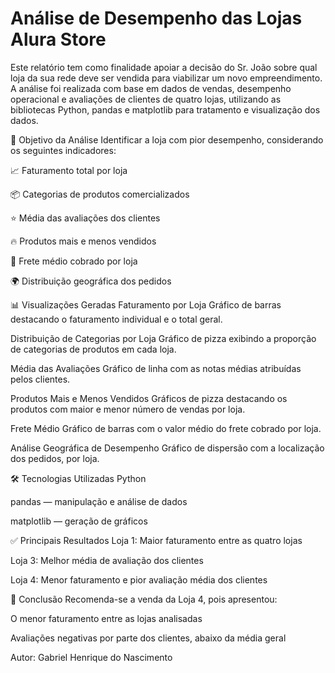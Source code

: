 # Análise de Desempenho das Lojas Alura Store
Este relatório tem como finalidade apoiar a decisão do Sr. João sobre qual loja da sua rede deve ser vendida para viabilizar um novo empreendimento. A análise foi realizada com base em dados de vendas, desempenho operacional e avaliações de clientes de quatro lojas, utilizando as bibliotecas Python, pandas e matplotlib para tratamento e visualização dos dados.

🎯 Objetivo da Análise
Identificar a loja com pior desempenho, considerando os seguintes indicadores:

📈 Faturamento total por loja

📦 Categorias de produtos comercializados

⭐ Média das avaliações dos clientes

🔥 Produtos mais e menos vendidos

🚚 Frete médio cobrado por loja

🌍 Distribuição geográfica dos pedidos

📊 Visualizações Geradas
Faturamento por Loja
Gráfico de barras destacando o faturamento individual e o total geral.

Distribuição de Categorias por Loja
Gráfico de pizza exibindo a proporção de categorias de produtos em cada loja.

Média das Avaliações
Gráfico de linha com as notas médias atribuídas pelos clientes.

Produtos Mais e Menos Vendidos
Gráficos de pizza destacando os produtos com maior e menor número de vendas por loja.

Frete Médio
Gráfico de barras com o valor médio do frete cobrado por loja.

Análise Geográfica de Desempenho
Gráfico de dispersão com a localização dos pedidos, por loja.

🛠 Tecnologias Utilizadas
Python

pandas — manipulação e análise de dados

matplotlib — geração de gráficos

✅ Principais Resultados
Loja 1: Maior faturamento entre as quatro lojas

Loja 3: Melhor média de avaliação dos clientes

Loja 4: Menor faturamento e pior avaliação média dos clientes

🧾 Conclusão
Recomenda-se a venda da Loja 4, pois apresentou:

O menor faturamento entre as lojas analisadas

Avaliações negativas por parte dos clientes, abaixo da média geral

Autor:
Gabriel Henrique do Nascimento
